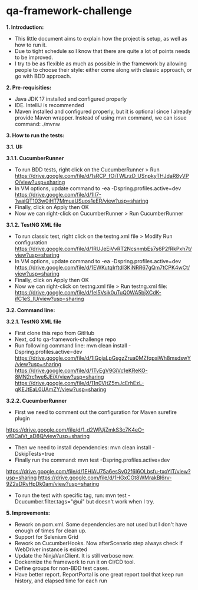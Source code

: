 # qa-framework-challenge
**1. Introduction:**
- This little document aims to explain how the project is setup, as well as how to run it.
- Due to tight schedule so I know that there are quite a lot of points needs to be improved.
- I try to be as flexible as much as possible in the framework by allowing people to choose
their style: either come along with classic approach, or go with BDD approach.

**2. Pre-requisities:**
- Java JDK 17 installed and configured properly
- IDE. IntelliJ is recommended
- Maven installed and configured properly, but it is optional since I already provide
Maven wrapper. Instead of using mvn command, we can issue command: ./mvnw

**3. How to run the tests:**

**3.1. UI:**

**3.1.1. CucumberRunner**
- To run BDD tests, right click on the CucumberRunner > Run
https://drive.google.com/file/d/1sRCP_fOiTWLrzD_USnpkyTHJdaR8yVPO/view?usp=sharing
- In VM options, update command to -ea -Dspring.profiles.active=dev
https://drive.google.com/file/d/1II7-1waiQT103w0iHT7MmuaUSuos1eER/view?usp=sharing
- Finally, click on Apply then OK
- Now we can right-click on CucumberRunner > Run CucumberRunner

**3.1.2. TestNG XML file**

- To run classic test, right click on the testng.xml file > Modify Run configuration
https://drive.google.com/file/d/1RUJeEiVvRT2NcsnmbEs7s6P2fRkPxh7t/view?usp=sharing
- In VM options, update command to -ea -Dspring.profiles.active=dev
https://drive.google.com/file/d/1EWKutqIrftdI3KiNRR67gQm7tCPK4wCt/view?usp=sharing
- Finally, click on Apply then OK
- Now we can right-click on testng.xml file > Run testng.xml file:
https://drive.google.com/file/d/1el5Vsik0uTuQ0WA5bjXCdK-ifC1eS_IU/view?usp=sharing


**3.2. Command line:**

**3.2.1. TestNG XML file**

- First clone this repo from GitHub
- Next, cd to qa-framework-challenge repo
- Run following command line: mvn clean install -Dspring.profiles.active=dev
https://drive.google.com/file/d/1IGpjaLpGsgzZrua0MZfqpxiWh8msdswY/view?usp=sharing
https://drive.google.com/file/d/1TvEgV9GiVc1eKReKO-8MN2rc1we6JEiX/view?usp=sharing
https://drive.google.com/file/d/11n0VItZ5mJcErhEzL-qKEJtEaL0UAmZY/view?usp=sharing

**3.2.2. CucumberRunner**
- First we need to comment out the configuration for Maven surefire plugin
  
https://drive.google.com/file/d/1_d2WPJjZmkS3c7K4eO-vf8CaiVt_aD8Q/view?usp=sharing
- Then we need to install dependencies: mvn clean install -DskipTests=true
- Finally run the command: mvn test -Dspring.profiles.active=dev

https://drive.google.com/file/d/1EHIAU75a6esSv02f6I6OLbsfu-txoYlT/view?usp=sharing
https://drive.google.com/file/d/1HGxCGt8WMrakBl6rv-9Z2aDRvHpDk0am/view?usp=sharing
- To run the test with specific tag, run:
mvn test -Dcucumber.filter.tags="@ui" but
doesn't work when I try.

**5. Improvements:**
- Rework on pom.xml. Some dependencies are not used but I don't have enough of times for clean up.
- Support for Selenium Grid
- Rework on CucumberHooks. Now afterScenario step always check if WebDriver instance is existed
- Update the NinjaVanClient. It is still verbose now.
- Dockernize the framework to run it on CI/CD tool.
- Define groups for non-BDD test cases.
- Have better report. ReportPortal is one great report tool that keep run history, and elapsed time for each run
